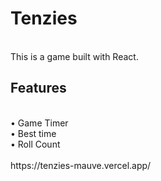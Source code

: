 # Tenzies 
<br>
This is a game built with React.
<br>

## Features
<br> 
• Game Timer
<br>
• Best time
<br>
• Roll Count
<br>
<br>
https://tenzies-mauve.vercel.app/
